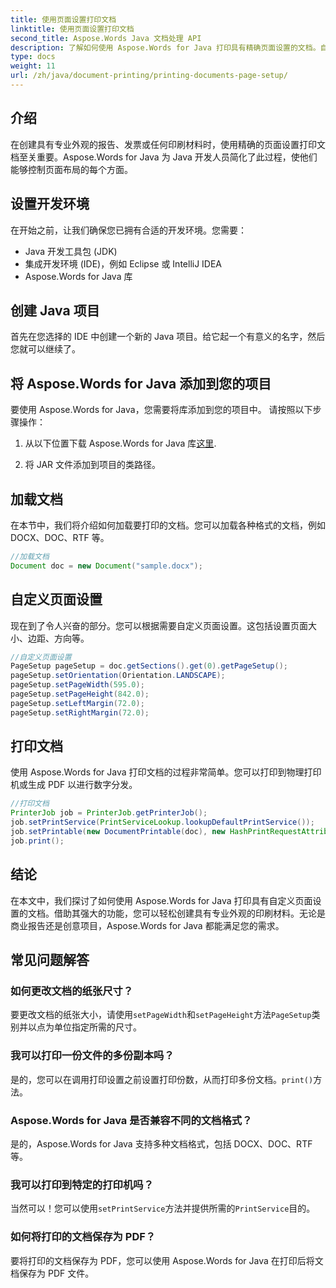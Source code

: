 ```yaml
---
title: 使用页面设置打印文档
linktitle: 使用页面设置打印文档
second_title: Aspose.Words Java 文档处理 API
description: 了解如何使用 Aspose.Words for Java 打印具有精确页面设置的文档。自定义布局、纸张尺寸等。
type: docs
weight: 11
url: /zh/java/document-printing/printing-documents-page-setup/
---
```


## 介绍

在创建具有专业外观的报告、发票或任何印刷材料时，使用精确的页面设置打印文档至关重要。Aspose.Words for Java 为 Java 开发人员简化了此过程，使他们能够控制页面布局的每个方面。

## 设置开发环境

在开始之前，让我们确保您已拥有合适的开发环境。您需要：

- Java 开发工具包 (JDK)
- 集成开发环境 (IDE)，例如 Eclipse 或 IntelliJ IDEA
- Aspose.Words for Java 库

## 创建 Java 项目

首先在您选择的 IDE 中创建一个新的 Java 项目。给它起一个有意义的名字，然后您就可以继续了。

## 将 Aspose.Words for Java 添加到您的项目

要使用 Aspose.Words for Java，您需要将库添加到您的项目中。 请按照以下步骤操作：

1. 从以下位置下载 Aspose.Words for Java 库[这里](https://releases.aspose.com/words/java/).

2. 将 JAR 文件添加到项目的类路径。

## 加载文档

在本节中，我们将介绍如何加载要打印的文档。您可以加载各种格式的文档，例如 DOCX、DOC、RTF 等。

```java
//加载文档
Document doc = new Document("sample.docx");
```

## 自定义页面设置

现在到了令人兴奋的部分。您可以根据需要自定义页面设置。这包括设置页面大小、边距、方向等。

```java
//自定义页面设置
PageSetup pageSetup = doc.getSections().get(0).getPageSetup();
pageSetup.setOrientation(Orientation.LANDSCAPE);
pageSetup.setPageWidth(595.0);
pageSetup.setPageHeight(842.0);
pageSetup.setLeftMargin(72.0);
pageSetup.setRightMargin(72.0);
```

## 打印文档

使用 Aspose.Words for Java 打印文档的过程非常简单。您可以打印到物理打印机或生成 PDF 以进行数字分发。

```java
//打印文档
PrinterJob job = PrinterJob.getPrinterJob();
job.setPrintService(PrintServiceLookup.lookupDefaultPrintService());
job.setPrintable(new DocumentPrintable(doc), new HashPrintRequestAttributeSet());
job.print();
```

## 结论

在本文中，我们探讨了如何使用 Aspose.Words for Java 打印具有自定义页面设置的文档。借助其强大的功能，您可以轻松创建具有专业外观的印刷材料。无论是商业报告还是创意项目，Aspose.Words for Java 都能满足您的需求。

## 常见问题解答

### 如何更改文档的纸张尺寸？

要更改文档的纸张大小，请使用`setPageWidth`和`setPageHeight`方法`PageSetup`类别并以点为单位指定所需的尺寸。

### 我可以打印一份文件的多份副本吗？

是的，您可以在调用打印设置之前设置打印份数，从而打印多份文档。`print()`方法。

### Aspose.Words for Java 是否兼容不同的文档格式？

是的，Aspose.Words for Java 支持多种文档格式，包括 DOCX、DOC、RTF 等。

### 我可以打印到特定的打印机吗？

当然可以！您可以使用`setPrintService`方法并提供所需的`PrintService`目的。

### 如何将打印的文档保存为 PDF？

要将打印的文档保存为 PDF，您可以使用 Aspose.Words for Java 在打印后将文档保存为 PDF 文件。